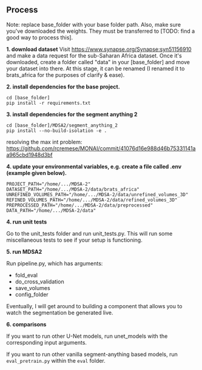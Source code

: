 ## Process

Note: replace base_folder with your base folder path. Also, make sure you've downloaded the weights. They must be transferred to [TODO: find a good way to process this]. 

**1. download dataset**
Visit https://www.synapse.org/Synapse:syn51156910 and make a data request for the sub-Saharan Africa dataset. Once it's downloaded, create a folder called "data" in your [base_folder] and move your dataset into there. At this stage, it can be renamed (I renamed it to brats_africa for the purposes of clarify & ease).

**2. install dependencies for the base project.**
```
cd [base_folder]
pip install -r requirements.txt
```

**3. install dependencies for the segment anything 2**
```
cd [base_folder]/MDSA2/segment_anything_2
pip install --no-build-isolation -e .
```
resolving the max int problem: https://github.com/rcremese/MONAI/commit/41076d16e988d46b75331141aa965cbd1948d3bf

**4. update your environmental variables, e.g. create a file called .env (example given below).**
```
PROJECT_PATH="/home/.../MDSA-2"
DATASET_PATH="/home/.../MDSA-2/data/brats_africa"
UNREFINED_VOLUMES_PATH="/home/.../MDSA-2/data/unrefined_volumes_3D"
REFINED_VOLUMES_PATH="/home/.../MDSA-2/data/refined_volumes_3D"
PREPROCESSED_PATH="/home/.../MDSA-2/data/preprocessed"
DATA_PATH="/home/.../MDSA-2/data"
```
**4. run unit tests**

Go to the unit_tests folder and run unit_tests.py. This will run some miscellaneous tests to see if your setup is functioning. 

**5. run MDSA2**

Run pipeline.py, which has arguments:
- fold_eval
- do_cross_validation
- save_volumes
- config_folder

Eventually, I will get around to building a component that allows you to watch the segmentation be generated live. 

**6. comparisons**

If you want to run other U-Net models, run unet_models with the corresponding input arguments. 

If you want to run other vanilla segment-anything based models, run `eval_pretrain.py` within the `eval` folder. 
